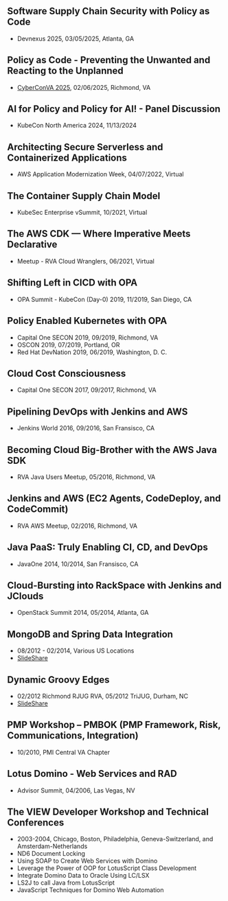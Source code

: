 ## Software Supply Chain Security with Policy as Code
- Devnexus 2025, 03/05/2025, Atlanta, GA
## Policy as Code - Preventing the Unwanted and Reacting to the Unplanned
- [CyberConVA 2025](https://rvatech.com/rvatech-events/cyberconva-2025/), 02/06/2025, Richmond, VA
## AI for Policy and Policy for AI! - Panel Discussion
- KubeCon North America 2024, 11/13/2024
## Architecting Secure Serverless and Containerized Applications
- AWS Application Modernization Week, 04/07/2022, Virtual
## The Container Supply Chain Model
- KubeSec Enterprise vSummit, 10/2021, Virtual
## The AWS CDK — Where Imperative Meets Declarative
- Meetup - RVA Cloud Wranglers, 06/2021, Virtual
## Shifting Left in CICD with OPA
- OPA Summit - KubeCon (Day-0) 2019, 11/2019, San Diego, CA
## Policy Enabled Kubernetes with OPA
- Capital One SECON 2019, 09/2019, Richmond, VA
- OSCON 2019, 07/2019, Portland, OR
- Red Hat DevNation 2019, 06/2019, Washington, D. C.
## Cloud Cost Consciousness
- Capital One SECON 2017, 09/2017, Richmond, VA
## Pipelining DevOps with Jenkins and AWS
- Jenkins World 2016, 09/2016, San Fransisco, CA
## Becoming Cloud Big-Brother with the AWS Java SDK
- RVA Java Users Meetup, 05/2016, Richmond, VA
## Jenkins and AWS (EC2 Agents, CodeDeploy, and CodeCommit)
- RVA AWS Meetup, 02/2016, Richmond, VA
## Java PaaS: Truly Enabling CI, CD, and DevOps
- JavaOne 2014, 10/2014, San Fransisco, CA
## Cloud-Bursting into RackSpace with Jenkins and JClouds
- OpenStack Summit 2014, 05/2014, Atlanta, GA
## MongoDB and Spring Data Integration
- 08/2012 - 02/2014, Various US Locations
- [SlideShare](https://www.slideshare.net/jimmyray5832/mongodb-24-and-spring-data)
## Dynamic Groovy Edges
- 02/2012 Richmond RJUG RVA, 05/2012 TriJUG, Durham, NC
- [SlideShare](https://www.slideshare.net/jimmyray5832/dynamic-groovy-edges)
## PMP Workshop – PMBOK (PMP Framework, Risk, Communications, Integration)
- 10/2010, PMI Central VA Chapter
## Lotus Domino - Web Services and RAD
- Advisor Summit, 04/2006, Las Vegas, NV
## The VIEW Developer Workshop and Technical Conferences
- 2003-2004, Chicago, Boston, Philadelphia, Geneva-Switzerland, and Amsterdam-Netherlands
- ND6 Document Locking
- Using SOAP to Create Web Services with Domino
- Leverage the Power of OOP for LotusScript Class Development
- Integrate Domino Data to Oracle Using LC/LSX
- LS2J to call Java from LotusScript
- JavaScript Techniques for Domino Web Automation
